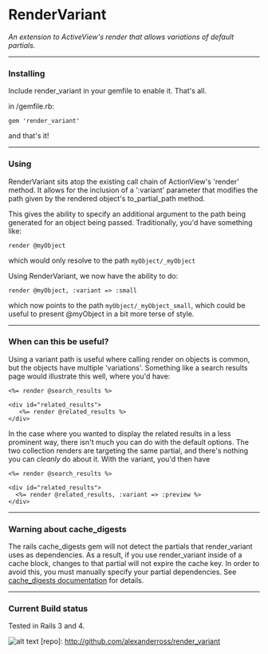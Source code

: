 RenderVariant
===
_An extension to ActiveView's render that allows variations of default partials._     

---
### Installing
Include render_variant in your gemfile to enable it. That's all.  

in /gemfile.rb:  

    gem 'render_variant'  

and that's it!

---
### Using
RenderVariant sits atop the existing call chain of ActionView's 'render' method. It allows for the inclusion of a ':variant' parameter that modifies the path given by the rendered object's to_partial_path method. 

This gives the ability to specify an additional argument to the path being generated for an object being passed. Traditionally, you'd have something like:  
  
    render @myObject  
  
which would only resolve to the path `myObject/_myObject`  

Using RenderVariant, we now have the ability to do:  

    render @myObject, :variant => :small  

which now points to the path `myObject/_myObject_small`, which could be useful to present @myObject in a bit more terse of style. 

---
### When can this be useful?

Using a variant path is useful where calling render on objects is common, but the objects have multiple 'variations'. Something like a search results page would illustrate this well, where you'd have:  
  
    <%= render @search_results %>
    
    <div id="related_results">
       <%= render @related_results %>
    </div>

In the case where you wanted to display the related results in a less prominent way, there isn't much you can do with the default options. The two collection renders are targeting the same partial, and there's nothing you can *cleanly* do about it. With the variant, you'd then have  

    <%= render @search_results %>
    
    <div id="related_results">
      <%= render @related_results, :variant => :preview %>
    </div>  

---
### Warning about cache_digests

The rails cache_digests gem will not detect the partials that render_variant uses as dependencies. As a result, if you use render_variant inside of a cache block, changes to that partial will not expire the cache key. In order to avoid this, you must manually specify your partial dependencies. See [cache_digests documentation](https://github.com/rails/cache_digests#explicit-dependencies) for details.


---
### Current Build status  
Tested in Rails 3 and 4.  

    
![alt text](https://travis-ci.org/alexanderross/render_variant.png "Build Status")
[repo]: http://github.com/alexanderross/render_variant

